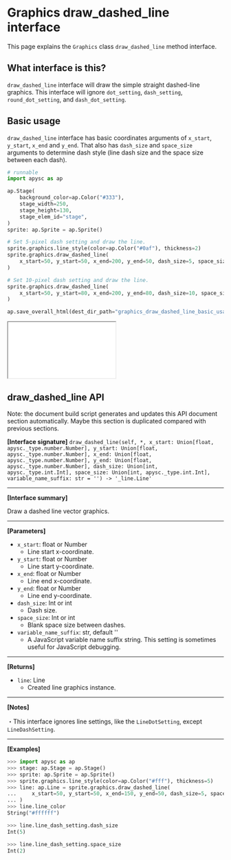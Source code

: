 # Graphics draw_dashed_line interface

This page explains the `Graphics` class `draw_dashed_line` method interface.

## What interface is this?

`draw_dashed_line` interface will draw the simple straight dashed-line graphics. This interface will ignore `dot_setting`, `dash_setting`, `round_dot_setting`, and `dash_dot_setting`.

## Basic usage

`draw_dashed_line` interface has basic coordinates arguments of `x_start`, `y_start`, `x_end` and `y_end`. That also has `dash_size` and `space_size` arguments to determine dash style (line dash size and the space size between each dash).

```py
# runnable
import apysc as ap

ap.Stage(
    background_color=ap.Color("#333"),
    stage_width=250,
    stage_height=130,
    stage_elem_id="stage",
)
sprite: ap.Sprite = ap.Sprite()

# Set 5-pixel dash setting and draw the line.
sprite.graphics.line_style(color=ap.Color("#0af"), thickness=2)
sprite.graphics.draw_dashed_line(
    x_start=50, y_start=50, x_end=200, y_end=50, dash_size=5, space_size=2
)

# Set 10-pixel dash setting and draw the line.
sprite.graphics.draw_dashed_line(
    x_start=50, y_start=80, x_end=200, y_end=80, dash_size=10, space_size=2
)

ap.save_overall_html(dest_dir_path="graphics_draw_dashed_line_basic_usage/")
```

<iframe src="static/graphics_draw_dashed_line_basic_usage/index.html" width="250" height=130></iframe>


## draw_dashed_line API

<!-- Docstring: apysc._display.graphics.Graphics.draw_dashed_line -->

<span class="inconspicuous-txt">Note: the document build script generates and updates this API document section automatically. Maybe this section is duplicated compared with previous sections.</span>

**[Interface signature]** `draw_dashed_line(self, *, x_start: Union[float, apysc._type.number.Number], y_start: Union[float, apysc._type.number.Number], x_end: Union[float, apysc._type.number.Number], y_end: Union[float, apysc._type.number.Number], dash_size: Union[int, apysc._type.int.Int], space_size: Union[int, apysc._type.int.Int], variable_name_suffix: str = '') -> '_line.Line'`<hr>

**[Interface summary]**

Draw a dashed line vector graphics.<hr>

**[Parameters]**

- `x_start`: float or Number
  - Line start x-coordinate.
- `y_start`: float or Number
  - Line start y-coordinate.
- `x_end`: float or Number
  - Line end x-coordinate.
- `y_end`: float or Number
  - Line end y-coordinate.
- `dash_size`: Int or int
  - Dash size.
- `space_size`: Int or int
  - Blank space size between dashes.
- `variable_name_suffix`: str, default ''
  - A JavaScript variable name suffix string. This setting is sometimes useful for JavaScript debugging.

<hr>

**[Returns]**

- `line`: Line
  - Created line graphics instance.

<hr>

**[Notes]**

 ・This interface ignores line settings, like the `LineDotSetting`, except `LineDashSetting`.<hr>

**[Examples]**

```py
>>> import apysc as ap
>>> stage: ap.Stage = ap.Stage()
>>> sprite: ap.Sprite = ap.Sprite()
>>> sprite.graphics.line_style(color=ap.Color("#fff"), thickness=5)
>>> line: ap.Line = sprite.graphics.draw_dashed_line(
...     x_start=50, y_start=50, x_end=150, y_end=50, dash_size=5, space_size=2
... )
>>> line.line_color
String("#ffffff")

>>> line.line_dash_setting.dash_size
Int(5)

>>> line.line_dash_setting.space_size
Int(2)
```
